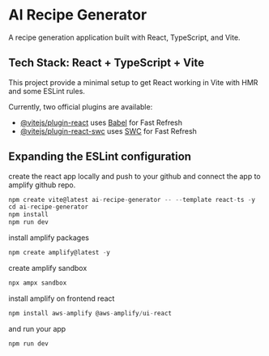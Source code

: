 # AI Recipe Generator

A recipe generation application built with React, TypeScript, and Vite.

## Tech Stack: React + TypeScript + Vite

This project provide a minimal setup to get React working in Vite with HMR and some ESLint rules.

Currently, two official plugins are available:

- [@vitejs/plugin-react](https://github.com/vitejs/vite-plugin-react/blob/main/packages/plugin-react) uses [Babel](https://babeljs.io/) for Fast Refresh
- [@vitejs/plugin-react-swc](https://github.com/vitejs/vite-plugin-react/blob/main/packages/plugin-react-swc) uses [SWC](https://swc.rs/) for Fast Refresh

## Expanding the ESLint configuration

create the react app locally and push to your github and connect the app to amplify github repo.

```js
npm create vite@latest ai-recipe-generator -- --template react-ts -y
cd ai-recipe-generator
npm install
npm run dev
```


install amplify packages

```js
npm create amplify@latest -y
```

create amplify sandbox

```js
npx ampx sandbox
```

install amplify on frontend react

```js
npm install aws-amplify @aws-amplify/ui-react
```

and run your app

```js
npm run dev
```
